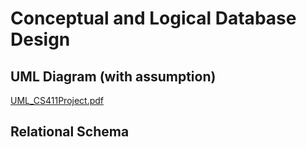 # Conceptual and Logical Database Design

## UML Diagram (with assumption)
[UML_CS411Project.pdf](https://github-dev.cs.illinois.edu/sp22-cs411/sp22-cs411-team018-DEYC/files/29/UML_CS411Project.pdf)

## Relational Schema
